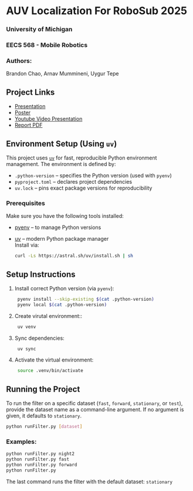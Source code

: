 # AUV Localization For RoboSub 2025

### University of Michigan
### EECS 568 - Mobile Robotics
### Authors:
Brandon Chao, Arnav Mummineni, Uygur Tepe

## Project Links
- [Presentation](https://docs.google.com/presentation/d/1NNAO6MbM_hFGEJAGUN9Gh9jjmtLyGP5KdW3aVJFrTwY/edit?usp=sharing)
- [Poster](https://docs.google.com/presentation/d/1hqiXGAFdEgmC7Jd4VIRxZhGYROk3lQNWJUzdXORtVcc/edit?usp=sharing)
- [Youtube Video Presentation]()
- [Report PDF](EECS_568_Paper.pdf)

## Environment Setup (Using `uv`)

This project uses [`uv`](https://github.com/astral-sh/uv) for fast, reproducible Python environment management. The environment is defined by:

- `.python-version` – specifies the Python version (used with `pyenv`)
- `pyproject.toml` – declares project dependencies
- `uv.lock` – pins exact package versions for reproducibility

### Prerequisites

Make sure you have the following tools installed:

- [pyenv](https://github.com/pyenv/pyenv) – to manage Python versions
- [uv](https://github.com/astral-sh/uv) – modern Python package manager  
  Install via:

  ```bash
  curl -Ls https://astral.sh/uv/install.sh | sh

## Setup Instructions
1. Install correct Python version (via `pyenv`):
   ```bash
    pyenv install --skip-existing $(cat .python-version)
    pyenv local $(cat .python-version)
   ```

2. Create virutal environment::
   ```bash
    uv venv 
    ```

3. Sync dependencies:
   ```bash
    uv sync
   ```

4. Activate the virtual environment:
   ```bash
    source .venv/bin/activate
   ```

## Running the Project
To run the filter on a specific dataset (`fast`, `forward`, `stationary`, or `test`), provide the dataset name as a command-line argument. If no argument is given, it defaults to `stationary`.

```bash
python runFilter.py [dataset]
```

### Examples:
```bash
python runFilter.py night2
python runFilter.py fast
python runFilter.py forward
python runFilter.py
```
The last command runs the filter with the default dataset: `stationary`